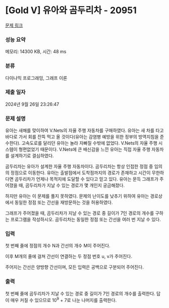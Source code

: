 # [Gold V] 유아와 곰두리차 - 20951 

[문제 링크](https://www.acmicpc.net/problem/20951) 

### 성능 요약

메모리: 14300 KB, 시간: 48 ms

### 분류

다이나믹 프로그래밍, 그래프 이론

### 제출 일자

2024년 9월 26일 23:26:47

### 문제 설명

<p>유아는 새해를 맞이하여 V.Nets의 자율 주행 자동차를 구매하였다. 유아는 새 차를 타고 바다로 가서 회를 잔뜩 먹고 올 것이다(유아는 감염병 예방을 위한 정부의 방역지침을 준수한다). 고속도로를 달리던 유아는 놀라 자빠질 수밖에 없었다. V.Nets의 자율 주행 시스템이 형편없었기 때문이다. V.Nets에 큰 배신감을 느낀 유아는 직접 자율 주행 자동차를 설계하기로 결심하였다.</p>

<p>곰두리차는 유아가 설계한 자율 주행 자동차이다. 곰두리차는 항상 인접한 정점 중 임의의 정점으로 이동한다. 유아는 출발점에서 도착점까지의 경로가 존재하고 시간이 무한하다면 곰두리차가 언제나 목적지에 도달할 수 있다고 믿고 있다. 유아는 문득 그래프가 주어졌을 때, 곰두리차가 지날 수 있는 경로가 몇 개인지 궁금해졌다.</p>

<p>하지만 유아는 이 문제를 풀지 못하였다. 문제의 난이도를 낮추기 위하여 유아는 경로상에서 동일한 정점 또는 간선을 재방문하는 것을 허용하였다.</p>

<p>그래프가 주어졌을 때, 곰두리차가 지날 수 있는 경로 중 길이가 7인 경로의 개수를 구하는 프로그램을 작성하시오. 곰두리차는 동일한 정점 또는 간선을 여러 번 지날 수 있다.</p>

### 입력 

 <p>첫 번째 줄에 정점의 개수 N과 간선의 개수 M이 주어진다.</p>

<p>이후 M개의 줄에 걸쳐 간선이 연결하는 두 정점 번호 u, v가 주어진다.</p>

<p>주어지는 간선은 양방향 간선이며, 모든 입력은 공백으로 구분되어 주어진다.</p>

### 출력 

 <p>첫 번째 줄에 곰두리차가 지날 수 있는 경로 중 길이가 7인 경로의 개수를 출력한다. 답이 매우 커질 수 있으므로 10<sup>9</sup> + 7로 나눈 나머지를 출력한다.</p>

